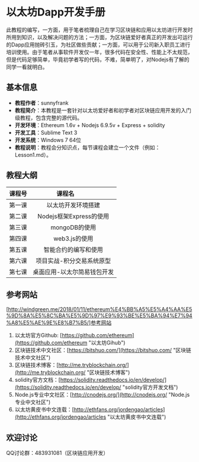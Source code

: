# 以太坊Dapp开发手册 #

  <p>此教程的编写，一方面，用于笔者梳理自己在学习区块链和应用以太坊进行开发时所用到知识，以及解决问题的方法；一方面，为区块链爱好者真正的开发出可运行的Dapp应用抛砖引玉，为社区做些贡献；一方面，可以用于公司新入职员工进行培训使用。由于笔者从事软件开发仅一年，很多代码在安全性、性能上不太规范，但是代码足够简单，毕竟初学者写的代码，不难，简单明了，对Nodejs有了解的同学一看就明白。</p>

## 基本信息 ##

- **教程作者**：sunnyfrank
- **教程简介**：本教程是一套针对以太坊爱好者和初学者对区块链应用开发的入门级教程，包含完整的源代码。
- **开发环境**：Ethereum 1.6v + Nodejs 6.9.5v + Express + solidity
- **开发工具**：Sublime Text 3
- **开发系统**：Windows 7 64位
- **教程说明**：教程会分知识点，每节课程会建立一个文件（例如：Lesson1.md）。

## 教程大纲 ##
| 课程号 | 课程名           
|------ |:-------------:
| 第一课 | 以太坊开发环境搭建 
| 第二课 | Nodejs框架Express的使用      
| 第三课 | mongoDB的使用                                                                                                    
| 第四课 | web3.js的使用
| 第五课 | 智能合约的编写和使用    
| 第六课 | 项目实战-积分交易系统原型
| 第七课 | 桌面应用-以太尔简易钱包开发

## 参考网站 ##
[http://windgreen.me/2018/01/11/ethereum%E4%BB%A5%E5%A4%AA%E5%9D%8A%E5%8C%BA%E5%9D%97%E9%93%BE%E5%BA%94%E7%94%A8%E5%AE%9E%E8%B7%B5/]参考网站<br>
1. 以太坊官方Github: [https://github.com/ethereum](https://github.com/ethereum "以太坊Gihub")<br>
2. 区块链技术中文社区：[https://bitshuo.com/](https://bitshuo.com/ "区块链技术中文社区")<br>
3. 区块链技术博客：[http://me.tryblockchain.org/](http://me.tryblockchain.org/ "区块链技术博客")<br>
4. solidity官方文档：[https://solidity.readthedocs.io/en/develop/](https://solidity.readthedocs.io/en/develop/ "solidity官方开发文档")<br>
5. Node.js专业中文社区：[http://cnodejs.org/](http://cnodejs.org/ "Node.js专业中文社区")<br>
6. 以太坊黄皮书中文连载：[http://ethfans.org/jordengao/articles](http://ethfans.org/jordengao/articles "以太坊黄皮书中文连载")

## 欢迎讨论 ##
QQ讨论群：483931081（区块链应用开发）
